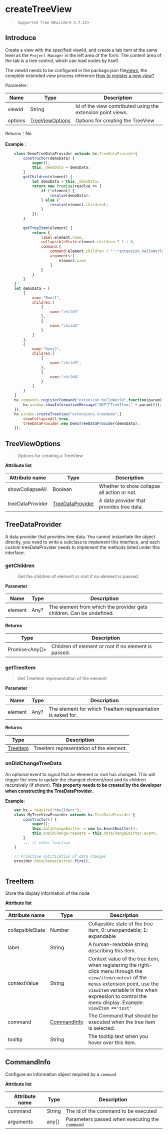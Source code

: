 # createTreeView

> `Supported from HBuilderX 2.7.12+`

## Introduce

Create a view with the specified viewId, and create a tab item at the same level as the `Project Manager` in the left area of the form. The content area of the tab is a tree control, which can load nodes by itself.

The viewId needs to be configured in the package.json file[views](/ExtensionDocs/ContributionPoints/README.md#views), the complete extended view process reference [How to register a new view? ](/ExtensionTutorial/views?id=treeview)

Parameter: 

|Name	|Type							|Description										|
|--			|--									|--											|
|viewId		|String								|Id of the view contributed using the extension point views.|
|options	|[TreeViewOptions](#TreeViewOptions)|Options for creating the TreeView				|

Returns：No

**Example**：

``` javascript
    class DemoTreeDataProvider extends hx.TreeDataProvider{
        constructor(demoData) {
            super();
            this._demoData = demoData;
        }
        getChildren(element) {
            let demoData = this._demoData;
            return new Promise(resolve => {
            	if (!element) {
            	    resolve(demoData);
            	} else {
            	    resolve(element.children);
            	}
            });
        }
    
        getTreeItem(element) {
            return {
                label:element.name,
                collapsibleState:element.children ? 1 : 0,
                command:{
                    command:element.children ? "":"extension.helloWorld",
                    arguments:[
                        element.name
                    ]
                }
            }
        }
    }
    let demoData = [
        {
            name:"Root1",
            children:[
                {
                    name:"child1"
                },
                {
                    name:"child2"
                }
            ]
        },
        {
            name:"Root2",
            children:[
                {
                    name:"child3",
                },
                {
                    name:"child4"
                }
            ]
        }
    ]
    hx.commands.registerCommand("extension.helloWorld",function(param){
        hx.window.showInformationMessage("选中了TreeItem:" + param[0]);
    });
    hx.window.createTreeView("extensions.treedemo",{
        showCollapseAll:true,
        treeDataProvider:new DemoTreeDataProvider(demoData);
    });
```

## TreeViewOptions 

> Options for creating a TreeView

**Attribute list**

|Attribute name				|Type								|Description															|
|--					|--										|--																|
|showCollapseAll	|Boolean								|Whether to show collapse all action or not.												|
|treeDataProvider	|[TreeDataProvider](#TreeDataProvider)	|A data provider that provides tree data.	|


## TreeDataProvider

A data provider that provides tree data. You cannot instantiate the object directly, you need to write a subclass to implement this interface, and each custom treeDataProvider needs to implement the methods listed under this interface.

### getChildren

> Get the children of element or root if no element is passed.

**Parameter**

|Name	|Type	|Description															|
|--			|--			|--																|
|element	|Any?		|The element from which the provider gets children. Can be undefined.	|

**Returns**

|Type	|Description	|
|--			|--		|
|Promise&lt;Any[]&gt;	|Children of element or root if no element is passed.	|

### getTreeItem

> Get TreeItem representation of the element

**Parameter**

|Name	|Type	|Description									|
|--			|--			|--										|
|element	|Any?		|The element for which TreeItem representation is asked for.	|

**Returns**

|Type	|Description				|
|--			|--					|
|[TreeItem](#TreeItem)	|	TreeItem representation of the element.	|

### onDidChangeTreeData

An optional event to signal that an element or root has changed. This will trigger the view to update the changed element/root and its children recursively (if shown). **This property needs to be created by the developer when constructing the TreeDataProvider**。

**Example**:
``` javascript
    var hx = require("hbuilderx");
    class MyTreeViewProvider extends hx.TreeDataProvider {
        constructor() {
            super();
            this.dataChangeEmitter = new hx.EventEmitter();
            this.onDidChangeTreeData = this.dataChangeEmitter.event;
        }
        ... // other function
    }

    // Proactive notification of data changes
    provider.dataChangeEmitter.fire();
    
```


## TreeItem
Store the display information of the node

**Attribute list**

|Attribute name				|Type					|Description																																					|
|--					|--							|--																																						|
|collapsibleState	|Number						|Collapsible state of the tree item, 0: unexpandable; 1: expandable																					|
|label				|String						|A human-readable string describing this item. 																																		|
|contextValue		|String						|Context value of the tree item, when registering the right-click menu through the `view/item/context` of the `menus` extension point, use the `viewItem` variable in the when expression to control the menu display. Example: `viewItem =='test'`	|
|command			|[CommandInfo](#CommandInfo)|The Command that should be executed when the tree item is selected.																														|
|tooltip			|String						|The tooltip text when you hover over this item.
																													|

## CommandInfo
Configure an information object required by a `command`

**Attribute list**

|Attribute name		|Type	|Description						|
|--			|--			|--							|
|command	|String		|The id of the command to be executed			|
|arguments	|any[]		|Parameters passed when executing the `command`	|
